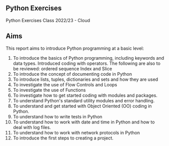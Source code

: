 ## Python Exercises
Python Exercises Class 2022/23 - Cloud
## Aims
This report aims to introduce Python programming at a basic level:

01.	To introduce the basics of Python programming, including keywords and data types. Introduced coding with operators. The following are also to be reviewed: ordered sequence Index and Slice
02.	To introduce the concept of documenting code in Python
03.	To introduce lists, tuples, dictionaries and sets and how they are used 
04.	To investigate the use of Flow Controls and Loops
05.	To investigate the use of Functions
06.	To investigate how to get started coding with modules and packages.
07.	To understand Python's standard utility modules and error handling.  
08.	To understand and get started with Object Oriented (OO) coding in Python.
09.	To understand how to write tests in Python
10.	To understand how to work with date and time in Python and how to deal with log files. 
11.	To understand how to work with network protocols in Python
12.	To introduce the first steps to creating a project.
